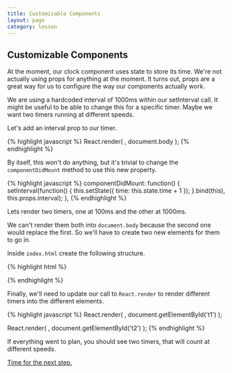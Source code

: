 ```yaml
---
title: Customizable Components
layout: page
category: lesson
---
```


## Customizable Components
At the moment, our clock component uses state to store its time. We're not actually using props for anything at the moment. It turns out, props are a great way for us to configure the way our components actually work.

We are using a hardcoded interval of 1000ms within our setInterval call. It might be useful to be able to change this for a specific timer. Maybe we want two timers running at different speeds.

Let's add an interval prop to our timer.

{% highlight javascript %}
React.render(
  <Timer interval={100} />,
  document.body
);
{% endhighlight %}

By itself, this won't do anything, but it's trivial to change the `componentDidMount` method to use this new property.

{% highlight javascript %}
componentDidMount: function() {
  setInterval(function() {
    this.setState({ time: this.state.time + 1 });
  }.bind(this), this.props.interval);
},
{% endhighlight %}

Lets render two timers, one at 100ms and the other at 1000ms.

We can't render them both into `document.body` because the second one would replace the first. So we'll have to create two new elements for them to go in.

Inside `index.html` create the following structure.

{% highlight html %}
<div class='timers'>
  <div id='t1'></div>
  <div id='t2'></div>
</div>
{% endhighlight %}

Finally, we'll need to update our call to `React.render` to render different timers into the different elements.

{% highlight javascript %}
React.render(
  <Timer interval={100} />,
  document.getElementById('t1')
);

React.render(
  <Timer interval={1000} />,
  document.getElementById('t2')
);
{% endhighlight %}

If everything went to plan, you should see two timers, that will count at different speeds.

[Time for the next step.](./ex6.html)

